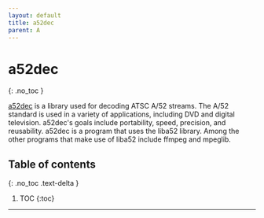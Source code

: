 ```yaml
---
layout: default
title: a52dec
parent: A
---
```


# a52dec
{: .no_toc }

[a52dec](https://liba52.sourceforge.io/) is a library used for decoding ATSC A/52 streams. The A/52 standard is used in a variety of applications, including DVD and digital television. a52dec's goals include portability, speed, precision, and reusability. a52dec is a program that uses the liba52 library. Among the other programs that make use of liba52 include ffmpeg and mpeglib.

## Table of contents
{: .no_toc .text-delta }

1. TOC
{:toc}

---
